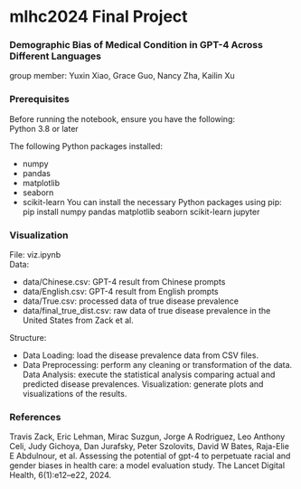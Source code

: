 # mlhc2024 Final Project
### Demographic Bias of Medical Condition in GPT-4 Across Different Languages
group member: Yuxin Xiao, Grace Guo, Nancy Zha, Kailin Xu

### Prerequisites

Before running the notebook, ensure you have the following:  
Python 3.8 or later  

The following Python packages installed:  
* numpy
* pandas
* matplotlib
* seaborn
* scikit-learn
You can install the necessary Python packages using pip:  
pip install numpy pandas matplotlib seaborn scikit-learn jupyter  

### Visualization
File: viz.ipynb  
Data:  
* data/Chinese.csv: GPT-4 result from Chinese prompts
* data/English.csv: GPT-4 result from English prompts
* data/True.csv: processed data of true disease prevalence   
* data/final_true_dist.csv: raw data of true disease prevalence in the United States from Zack et al. 

Structure: 
* Data Loading: load the disease prevalence data from CSV files.
* Data Preprocessing: perform any cleaning or transformation of the data.
Data Analysis: execute the statistical analysis comparing actual and predicted disease prevalences.
Visualization: generate plots and visualizations of the results.


### References
Travis Zack, Eric Lehman, Mirac Suzgun, Jorge A Rodriguez, Leo Anthony Celi, Judy Gichoya,
Dan Jurafsky, Peter Szolovits, David W Bates, Raja-Elie E Abdulnour, et al. Assessing the
potential of gpt-4 to perpetuate racial and gender biases in health care: a model evaluation study.
The Lancet Digital Health, 6(1):e12–e22, 2024.

